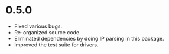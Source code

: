 # 0.5.0
  * Fixed various bugs.
  * Re-organized source code.
  * Eliminated dependencies by doing IP parsing in this package.
  * Improved the test suite for drivers.